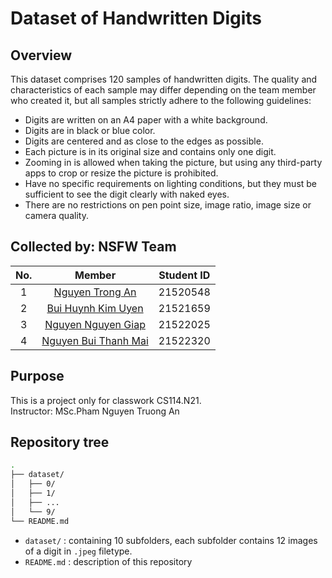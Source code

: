 # Dataset of Handwritten Digits

## Overview
This dataset comprises 120 samples of handwritten digits. The quality and characteristics of each sample may differ depending on the team member who created it, but all samples strictly adhere to the following guidelines:
- Digits are written on an A4 paper with a white background.
- Digits are in black or blue color.
- Digits are centered and as close to the edges as possible.
- Each picture is in its original size and contains only one digit.
- Zooming in is allowed when taking the picture, but using any third-party apps to crop or resize the picture is prohibited.
- Have no specific requirements on lighting conditions, but they must be sufficient to see the digit clearly with naked eyes.
- There are no restrictions on pen point size, image ratio, image size or camera quality.


## Collected by: NSFW Team
|No.|Member|Student ID|
|:-:|:-:|:-:|
|1|[Nguyen Trong An](https://github.com/chongan0224)|21520548|
|2|[Bui Huynh Kim Uyen](https://github.com/uyenbhku)|21521659|
|3|[Nguyen Nguyen Giap](https://github.com/Paignn)|21522025|
|4|[Nguyen Bui Thanh Mai](https://github.com/21522320)|21522320|

## Purpose
This is a project only for classwork CS114.N21. \
Instructor: MSc.Pham Nguyen Truong An

## Repository tree
```bash
.
├── dataset/
│   ├── 0/
│   ├── 1/
│   ├── ...
│   └── 9/
└── README.md
 ```
- ```dataset/``` : containing 10 subfolders, each subfolder contains 12 images of a digit in ```.jpeg``` filetype.
- ```README.md``` : description of this repository
